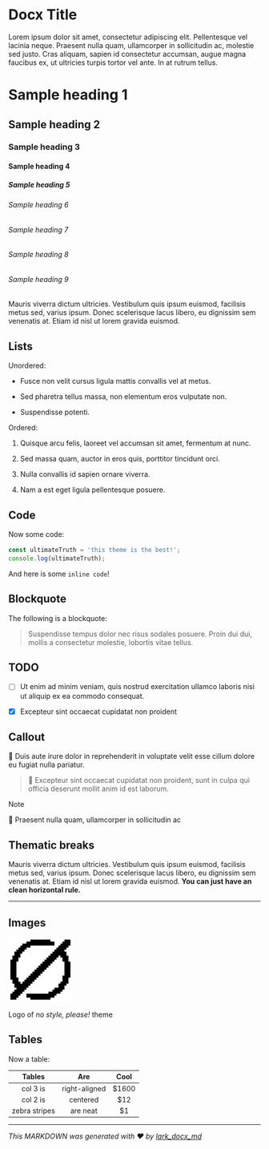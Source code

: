 # Docx Title

Lorem ipsum dolor sit amet, consectetur adipiscing elit. Pellentesque vel lacinia neque. Praesent nulla quam, ullamcorper in sollicitudin ac, molestie sed justo. Cras aliquam, sapien id consectetur accumsan, augue magna faucibus ex, ut ultricies turpis tortor vel ante. In at rutrum tellus.

# Sample heading 1

## Sample heading 2

### Sample heading 3

#### Sample heading 4

##### Sample heading 5

###### Sample heading 6

###### Sample heading 7

###### Sample heading 8

###### Sample heading 9

Mauris viverra dictum ultricies. Vestibulum quis ipsum euismod, facilisis metus sed, varius ipsum. Donec scelerisque lacus libero, eu dignissim sem venenatis at. Etiam id nisl ut lorem gravida euismod.

## Lists

Unordered:

- Fusce non velit cursus ligula mattis convallis vel at metus.

- Sed pharetra tellus massa, non elementum eros vulputate non.

- Suspendisse potenti.

Ordered:

1. Quisque arcu felis, laoreet vel accumsan sit amet, fermentum at nunc.

1. Sed massa quam, auctor in eros quis, porttitor tincidunt orci.

1. Nulla convallis id sapien ornare viverra.

1. Nam a est eget ligula pellentesque posuere.

## Code

Now some code:

```javascript
const ultimateTruth = 'this theme is the best!';
console.log(ultimateTruth);
```

And here is some `inline code`!

## Blockquote

The following is a blockquote:

> Suspendisse tempus dolor nec risus sodales posuere. Proin dui dui, mollis a consectetur molestie, lobortis vitae tellus.
>

## TODO

- [ ] Ut enim ad minim veniam, quis nostrud exercitation ullamco laboris nisi ut aliquip ex ea commodo consequat.

- [x] Excepteur sint occaecat cupidatat non proident

## Callout

🎉 Duis aute irure dolor in reprehenderit in voluptate velit esse cillum dolore eu fugiat nulla pariatur.

> 🎉 Excepteur sint occaecat cupidatat non proident, sunt in culpa qui officia deserunt mollit anim id est laborum.
>

> [!NOTE]
>
> 🎉 Praesent nulla quam, ullamcorper in sollicitudin ac
>

## Thematic breaks

Mauris viverra dictum ultricies. Vestibulum quis ipsum euismod, facilisis metus sed, varius ipsum. Donec scelerisque lacus libero, eu dignissim sem venenatis at. Etiam id nisl ut lorem gravida euismod. **You can just have an clean horizontal rule.**

---

## Images

![TJ17b09Jsop12FxZItdc1mman8I.jpg](static/MFg0bUg4QoAimxxBofyc1Cw9nIb.jpg)

Logo of *no style, please!* theme

## Tables

Now a table:

|Tables|Are|Cool|
|:-:|:-:|:-:|
|col 3 is|right-aligned|$1600|
|col 2 is|centered|$12|
|zebra stripes|are neat|$1|

***
_This MARKDOWN was generated with ❤️ by [lark_docx_md](https://github.com/A11Might/lark_docx_md)_